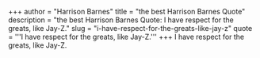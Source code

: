 +++
author = "Harrison Barnes"
title = "the best Harrison Barnes Quote"
description = "the best Harrison Barnes Quote: I have respect for the greats, like Jay-Z."
slug = "i-have-respect-for-the-greats-like-jay-z"
quote = '''I have respect for the greats, like Jay-Z.'''
+++
I have respect for the greats, like Jay-Z.
